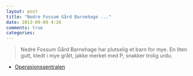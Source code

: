 ```yaml
---
layout: post
title: "Nedre Fossum Gård Barnehage ..."
date: 2013-09-09 4:26
comments: true
categories: 
---
```


> Nedre Fossum Gård Barnehage har plutselig et barn for mye. En liten gutt, kledt i mye grått, jakke merket med P, snakker trolig urdu.
- [Operasjonssentralen](https://twitter.com/oslopolitiops/status/377030311122460673)
